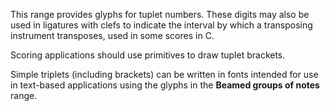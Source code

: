 This range provides glyphs for tuplet numbers. These digits may also be
used in ligatures with clefs to indicate the interval by which a
transposing instrument transposes, used in some scores in C.

Scoring applications should use primitives to draw tuplet brackets.

Simple triplets (including brackets) can be written in fonts intended
for use in text-based applications using the glyphs in the **Beamed
groups of notes** range.
